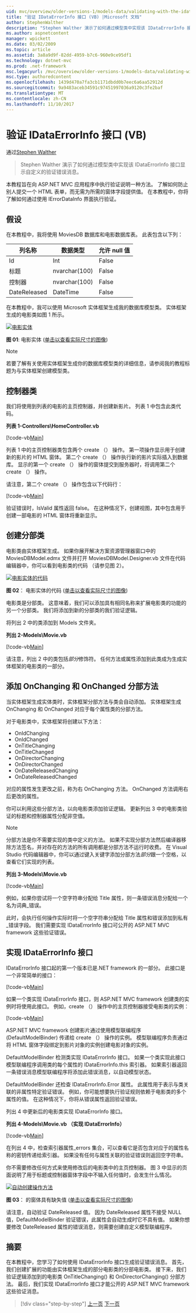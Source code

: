 ```yaml
---
uid: mvc/overview/older-versions-1/models-data/validating-with-the-idataerrorinfo-interface-vb
title: "验证 IDataErrorInfo 接口 (VB) |Microsoft 文档"
author: StephenWalther
description: "Stephen Walther 演示了如何通过模型类中实现该 IDataErrorInfo 接口显示自定义的验证错误消息。"
ms.author: aspnetcontent
manager: wpickett
ms.date: 03/02/2009
ms.topic: article
ms.assetid: 3a8a9d9f-82dd-4959-b7c6-960e9ce95df1
ms.technology: dotnet-mvc
ms.prod: .net-framework
msc.legacyurl: /mvc/overview/older-versions-1/models-data/validating-with-the-idataerrorinfo-interface-vb
msc.type: authoredcontent
ms.openlocfilehash: 1439d470a7fa3cb1171dbdd0b7eec6a6aa52912d
ms.sourcegitcommit: 9a9483aceb34591c97451997036a9120c3fe2baf
ms.translationtype: MT
ms.contentlocale: zh-CN
ms.lasthandoff: 11/10/2017
---
```

<a name="validating-with-the-idataerrorinfo-interface-vb"></a>验证 IDataErrorInfo 接口 (VB)
====================
通过[Stephen Walther](https://github.com/StephenWalther)

> Stephen Walther 演示了如何通过模型类中实现该 IDataErrorInfo 接口显示自定义的验证错误消息。


本教程旨在向 ASP.NET MVC 应用程序中执行验证说明一种方法。 了解如何防止别人提交一个 HTML 表单，而无需为所需的窗体字段提供值。 在本教程中，你将了解如何通过使用 IErrorDataInfo 界面执行验证。

## <a name="assumptions"></a>假设

在本教程中，我将使用 MoviesDB 数据库和电影数据库表。 此表包含以下列：

<a id="0.6_table01"></a>


| **列名称** | **数据类型** | **允许 null 值** |
| --- | --- | --- |
| Id | Int | False |
| 标题 | nvarchar(100) | False |
| 控制器 | nvarchar(100) | False |
| DateReleased | DateTime | False |


在本教程中，我可以使用 Microsoft 实体框架生成我的数据库模型类。 实体框架生成的电影类如图 1 所示。


[![电影实体](validating-with-the-idataerrorinfo-interface-vb/_static/image1.jpg)](validating-with-the-idataerrorinfo-interface-vb/_static/image1.png)

**图 01**: 电影实体 ([单击以查看实际尺寸的图像](validating-with-the-idataerrorinfo-interface-vb/_static/image2.png))


> [!NOTE] 
> 
> 若要了解有关使用实体框架生成你的数据库模型类的详细信息，请参阅我的教程标题为与实体框架创建模型类。


## <a name="the-controller-class"></a>控制器类

我们将使用到列表的电影的主页控制器，并创建新影片。 列表 1 中包含此类代码。

**列表 1-Controllers\HomeController.vb**

[!code-vb[Main](validating-with-the-idataerrorinfo-interface-vb/samples/sample1.vb)]

列表 1 中的主页控制器类包含两个 create （） 操作。 第一项操作显示用于创建新的影片的 HTML 窗体。 第二个 create （） 操作执行新的影片实际插入到数据库。 显示的第一个 create （） 操作的窗体提交到服务器时，将调用第二个 create （） 操作。

请注意，第二个 create （） 操作包含以下代码行：

[!code-vb[Main](validating-with-the-idataerrorinfo-interface-vb/samples/sample2.vb)]

验证错误时，IsValid 属性返回 false。 在这种情况下，创建视图，其中包含用于创建一部电影的 HTML 窗体将重新显示。

## <a name="creating-a-partial-class"></a>创建分部类

电影类由实体框架生成。 如果你展开解决方案资源管理器窗口中的 MoviesDBModel.edmx 文件并打开 MoviesDBModel.Designer.vb 文件在代码编辑器中，你可以看到电影类的代码 （请参见图 2）。


[![电影实体的代码](validating-with-the-idataerrorinfo-interface-vb/_static/image2.jpg)](validating-with-the-idataerrorinfo-interface-vb/_static/image3.png)

**图 02**： 电影实体的代码 ([单击以查看实际尺寸的图像](validating-with-the-idataerrorinfo-interface-vb/_static/image4.png))


电影类是分部类。 这意味着，我们可以添加具有相同名称来扩展电影类的功能的另一个分部类。 我们将添加到新的分部类的我们验证逻辑。

将列出 2 中的类添加到 Models 文件夹。

**列出 2-Models\Movie.vb**

[!code-vb[Main](validating-with-the-idataerrorinfo-interface-vb/samples/sample3.vb)]

请注意，列出 2 中的类包括*部分*修饰符。 任何方法或属性添加到此类成为生成实体框架的电影类的一部分。

## <a name="adding-onchanging-and-onchanged-partial-methods"></a>添加 OnChanging 和 OnChanged 分部方法

当实体框架生成实体类时，实体框架分部方法与类会自动添加。 实体框架生成 OnChanging 和 OnChanged 对应于每个属性类的分部方法。

对于电影类中，实体框架将创建以下方法：

- OnIdChanging
- OnIdChanged
- OnTitleChanging
- OnTitleChanged
- OnDirectorChanging
- OnDirectorChanged
- OnDateReleasedChanging
- OnDateReleasedChanged

对应的属性发生更改之前，称为右 OnChanging 方法。 OnChanged 方法调用右后更改的属性。

你可以利用这些分部方法，以向电影类添加验证逻辑。 更新列出 3 中的电影类验证的标题和控制器属性分配非空值。

> [!NOTE] 
> 
> 分部方法是你不需要实现的类中定义的方法。 如果不实现分部方法然后编译器移除方法签名，并对存在的方法的所有调用都是分部方法不运行时收费。 在 Visual Studio 代码编辑器中，你可以通过键入关键字添加分部方法*部分*跟一个空格，以查看它们实现的列表。


**列出 3-Models\Movie.vb**

[!code-vb[Main](validating-with-the-idataerrorinfo-interface-vb/samples/sample4.vb)]

例如，如果你尝试将一个空字符串分配给 Title 属性，则一条错误消息分配给一个名为词典\_错误。

此时，会执行任何操作实际时将一个空字符串分配给 Title 属性和错误添加到私有\_错误字段。 我们需要实现 IDataErrorInfo 接口可公开的 ASP.NET MVC framework 这些验证错误。

## <a name="implementing-the-idataerrorinfo-interface"></a>实现 IDataErrorInfo 接口

IDataErrorInfo 接口起的第一个版本已是.NET framework 的一部分。 此接口是一个非常简单的接口：

[!code-vb[Main](validating-with-the-idataerrorinfo-interface-vb/samples/sample5.vb)]

如果一个类实现 IDataErrorInfo 接口，则 ASP.NET MVC framework 创建类的实例时将使用此接口。 例如，create （） 操作中的主页控制器接受电影类的实例：

[!code-vb[Main](validating-with-the-idataerrorinfo-interface-vb/samples/sample6.vb)]

ASP.NET MVC framework 创建影片通过使用模型联编程序 (DefaultModelBinder) 传递给 create （） 操作的实例。 模型联编程序负责通过将 HTML 窗体字段绑定到影片对象的实例创建电影对象的实例。

DefaultModelBinder 检测类实现 IDataErrorInfo 接口。 如果一个类实现此接口模型联编程序调用类的每个属性的 IDataErrorInfo.this 索引器。 如果索引器返回一条错误消息模型联编程序将添加此错误消息，以自动模型状态。

DefaultModelBinder 还检查 IDataErrorInfo.Error 属性。 此属性用于表示与类关联的非属性特定验证错误。 例如，你可能想要执行验证规则依赖于电影类的多个属性的值。 在这种情况下，你将从错误属性返回验证错误。

列出 4 中更新后的电影类实现 IDataErrorInfo 接口。

**列出 4-Models\Movie.vb （实现 IDataErrorInfo）**

[!code-vb[Main](validating-with-the-idataerrorinfo-interface-vb/samples/sample7.vb)]

在列出 4 中，检查索引器属性\_errors 集合，可以查看它是否包含对应于的属性名称的密钥传递给索引器。 如果没有任何与属性关联的验证错误则返回空字符串。

你不需要修改任何方式来使用修改后的电影类中的主页控制器。 图 3 中显示的页面说明了用于标题或控制器窗体字段中不输入任何值时，会发生什么情况。


[![自动创建操作方法](validating-with-the-idataerrorinfo-interface-vb/_static/image3.jpg)](validating-with-the-idataerrorinfo-interface-vb/_static/image5.png)

**图 03**： 的窗体具有缺失值 ([单击以查看实际尺寸的图像](validating-with-the-idataerrorinfo-interface-vb/_static/image6.png))


请注意，自动验证 DateReleased 值。 因为 DateReleased 属性不接受 NULL 值，DefaultModelBinder 验证错误，此属性会自动生成时它不具有值。 如果你想要修改 DateReleased 属性的错误消息，则需要创建自定义模型联编程序。

## <a name="summary"></a>摘要

在本教程中，您学习了如何使用 IDataErrorInfo 接口生成验证错误消息。 首先，我们创建扩展的功能由实体框架生成的部分电影类的分部电影类。 接下来，我们验证逻辑添加到的电影类 OnTitleChanging() 和 OnDirectorChanging() 分部方法。 最后，我们实现 IDataErrorInfo 接口才能公开的 ASP.NET MVC framework 这些验证消息。

>[!div class="step-by-step"]
[上一页](performing-simple-validation-vb.md)
[下一页](validating-with-a-service-layer-vb.md)
